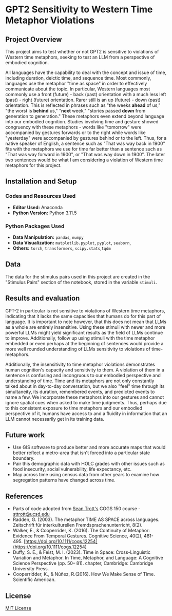 # GPT2 Sensitivity to Western Time Metaphor Violations

## Project Overview

This project aims to test whether or not GPT2 is sensitive to violations of Western time metaphors, seeking to test an LLM from a perspective of embodied cognition. 

All languages have the capability to deal with the concept and issue of time, including duration, deictic time, and sequence time. Most commonly, languages use the metaphor "time as space" in order to effectively communicate about the topic. In particular, Western languages most commonly use a front (future) - back (past) orientation with a much less left (past) - right (future) orientation. Rarer still is an up (future) - down (past) orientation. This is reflected in phrases such as "the weeks **ahead** of us," "the worst is **behind** us," "**next** week," "stories passed **down** from generation to generation." These metaphors even extend beyond language into our embodied cognition. Studies involving time and gesture showed congruency with these metaphors - words like "tomorrow" were accompanied by gestures forwards or to the right while words like "yesterday" were accompanied by gestures behind or to the left. Thus, for a native speaker of English, a sentence such as "That was way back in 1900" fits with the metaphors we use for time far better than a sentence such as "That was way forward in 1900", or "That was way down in 1900". The later two sentences would be what I am considering a violation of Western time metaphors for this project. 
## Installation and Setup
### Codes and Resources Used

- **Editor Used:**  Anaconda
- **Python Version:** Python 3.11.5

### Python Packages Used

- **Data Manipulation:** `pandas`, `numpy`
- **Data Visualization:** `matplotlib.pyplot`, `pyplot`, `seaborn`, 
- **Others:** `torch`, `transformers`, `scipy.stats`,`tqdm`
## Data

The data for the stimulus pairs used in this project are created in the "Stimulus Pairs" section of the notebook, stored in the variable `stimuli`. 
## Results and evaluation

GPT-2 in particular is not sensitive to violations of Western time metaphors, indicating that it lacks the same capacities that humans do for this part of language. It is important to note however, that this does not mean that LLMs as a whole are entirely insensitive. Using these stimuli with newer and more powerful LLMs might yield significant results as the field of LLMs continue to improve. Additionally, follow up using stimuli with the time metaphor embedded or even perhaps at the beginning of sentences would provide a more well rounded understanding of LLMs sensitivity to violations of time-metaphors.

Additionally, the insensitivity to time metaphor violations demonstrates human cognition's capacity and sensitivity to them. A violation of them in a sentence is confusing and incongruous to our embodied perspective and understanding of time. Time and its metaphors are not only constantly talked about in day-to-day conversation, but we also "feel" time through its simultaneity, its duration, remembered events, and predicted events to name a few. We incorporate these metaphors into our gestures and cannot ignore spatial cues when asked to make time judgments. Thus, perhaps due to this consistent exposure to time metaphors and our embodied perspective of it, humans have access to and a fluidity in information that an LLM cannot necessarily get in its training data.

## Future work
- Use GIS software to produce better and more accurate maps that would better reflect a metro-area that isn't forced into a particular state boundary.
- Pair this demographic data with HOLC grades with other issues such as food insecurity, social vulnerability, life expectancy, etc. 
- Map across time using census data from other years to examine how segregation patterns have changed across time.

## References
- Parts of code adopted from [Sean Trott's](https://seantrott.github.io/) COGS 150 course - sttrott@ucsd.edu
- Radden, G. (2003). The metaphor TIME AS SPACE across languages. Zeitschrift für interkulturellen Fremdsprachenunterricht, 8(2).
- Walker, E., & Cooperrider, K. (2016). The Continuity of Metaphor: Evidence From Temporal Gestures. Cognitive Science, 40(2), 481-495. [https://doi.org/10.1111/cogs.12254](https://doi.org/10.1111/cogs.12254)
- Duffy, S. E., & Feist, M. I. (2023). Time in Space: Cross-Linguistic Variation and Metaphor. In Time, Metaphor, and Language: A Cognitive Science Perspective (pp. 50– 81). chapter, Cambridge: Cambridge University Press.
- Cooperridder, K., & Núñez, R.(2016). How We Make Sense of Time. Scientific American.
## License
[MIT License](https://opensource.org/license/mit/)
